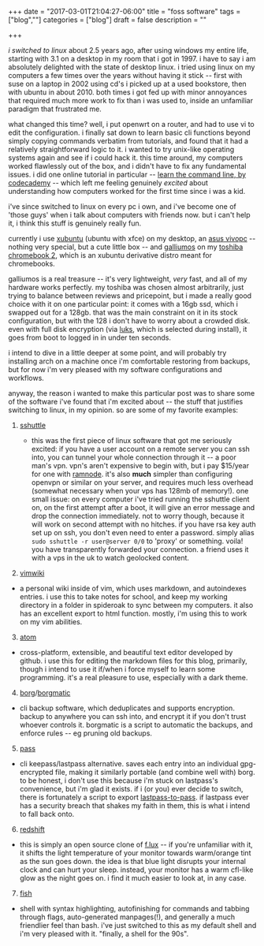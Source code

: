 +++
date = "2017-03-01T21:04:27-06:00"
title = "foss software"
tags = ["blog",""]
categories = ["blog"]
draft = false
description = ""

+++

_i switched to linux_ about 2.5 years ago, after using windows my entire life, starting with 3.1 on a desktop in my room that i got in 1997. i have to say i am absolutely delighted with the state of desktop linux. i tried using linux on my computers a few times over the years without having it stick -- first with suse on a laptop in 2002 using cd's i picked up at a used bookstore, then with ubuntu in about 2010. both times i got fed up with minor annoyances that required much more work to fix than i was used to, inside an unfamiliar paradigm that frustrated me.

what changed this time? well, i put openwrt on a router, and had to use vi to edit the configuration. i finally sat down to learn basic cli functions beyond simply copying commands verbatim from tutorials, and found that it had a relatively straightforward logic to it. i wanted to try unix-like operating systems again and see if i could hack it. this time around, my computers worked flawlessly out of the box, and i didn't have to fix any fundamental issues. i did one online tutorial in particular -- [learn the command line, by codecademy](https://www.codecademy.com/learn/learn-the-command-line) -- which left me feeling genuinely _excited_ about understanding how computers worked for the first time since i was a kid.

i've since switched to linux on every pc i own, and i've become one of 'those guys' when i talk about computers with friends now. but i can't help it, i think this stuff is genuinely really fun.

currently i use [xubuntu](http://xubuntu.org/) (ubuntu with xfce) on my desktop, an [asus vivopc](https://www.amazon.com/Asus-VIVOPC-VM40B-04-ASUS-Desktop/dp/B01AUG1V9C/) -- nothing very special, but a cute little box -- and [galliumos](https://galliumos.org/) on my [toshiba chromebook 2](https://www.amazon.com/Toshiba-Chromebook-CB35-C3300-Backlit-Keyboard/dp/B015806LMM), which is an xubuntu derivative distro meant for chromebooks.

galliumos is a real treasure -- it's very lightweight, _very_ fast, and all of my hardware works perfectly. my toshiba was chosen almost arbitrarily, just trying to balance between reviews and pricepoint, but i made a really good choice with it on one particular point: it comes with a 16gb ssd, which i swapped out for a 128gb. that was the main constraint on it in its stock configuration, but with the 128 i don't have to worry about a crowded disk. even with full disk encryption (via [luks](https://guardianproject.info/code/luks/), which is selected during install), it goes from boot to logged in in under ten seconds.

i intend to dive in a little deeper at some point, and will probably try installing arch on a machine once i'm comfortable restoring from backups, but for now i'm very pleased with my software configurations and workflows.

anyway, the reason i wanted to make this particular post was to share some of the software i've found that i'm excited about -- the stuff that justifies switching to linux, in my opinion. so are some of my favorite examples:

1. [sshuttle](https://github.com/apenwarr/sshuttle)
   * this was the first piece of linux software that got me seriously excited: if you have a user account on a remote server you can ssh into, you can tunnel your whole connection through it -- a poor man's vpn. vpn's aren't expensive to begin with, but i pay $15/year for one with [ramnode](http://ramnode.com/vps.php). it's also **much** simpler than configuring openvpn or similar on your server, and requires much less overhead (somewhat necessary when your vps has 128mb of memory!). one small issue: on every computer i've tried running the sshuttle client on, on the first attempt after a boot, it will give an error message and drop the connection immediately. not to worry though, because it will work on second attempt with no hitches. if you have rsa key auth set up on ssh, you don't even need to enter a password. simply alias ```sudo sshuttle -r user@server 0/0``` to 'proxy' or something. voila! you have transparently forwarded your connection. a friend uses it with a vps in the uk to watch geolocked content.

2. [vimwiki](https://github.com/vimwiki/vimwiki)
  * a personal wiki inside of vim, which uses markdown, and autoindexes entries. i use this to take notes for school, and keep my working directory in a folder in spideroak to sync between my computers. it also has an excellent export to html function. mostly, i'm using this to work on my vim abilities.

3. [atom](https://atom.io/)
  * cross-platform, extensible, and beautiful text editor developed by github. i use this for editing the markdown files for this blog, primarily, though i intend to use it if/when i force myself to learn some programming. it's a real pleasure to use, especially with a dark theme.

4. [borg](https://borgbackup.readthedocs.io/en/stable/)/[borgmatic](https://github.com/witten/borgmatic)
  * cli backup software, which deduplicates and supports encryption. backup to anywhere you can ssh into, and encrypt it if you don't trust whoever controls it. borgmatic is a script to automatic the backups, and enforce rules -- eg pruning old backups.

5. [pass](https://www.passwordstore.org/)
  * cli keepass/lastpass alternative. saves each entry into an individual gpg-encrypted file, making it similarly portable (and combine well with) borg. to be honest, i don't use this because i'm stuck on lastpass's convenience, but i'm glad it exists. if i (or you) ever decide to switch, there is fortunately a script to export [lastpass-to-pass](https://git.zx2c4.com/password-store/tree/contrib/importers/lastpass2pass.rb). if lastpass ever has a security breach that shakes my faith in them, this is what i intend to fall back onto.

6. [redshift](http://jonls.dk/redshift/)
  * this is simply an open source clone of [f.lux](https://justgetflux.com/) -- if you're unfamiliar with it, it shifts the light temperature of your monitor towards warm/orange tint as the sun goes down. the idea is that blue light disrupts your internal clock and can hurt your sleep. instead, your monitor has a warm cfl-like glow as the night goes on. i find it much easier to look at, in any case.

7. [fish](https://fishshell.com/)
  * shell with syntax highlighting, autofinishing for commands and tabbing through flags, auto-generated manpages(!), and generally a much friendlier feel than bash. i've just switched to this as my default shell and i'm very pleased with it. "finally, a shell for the 90s". 
